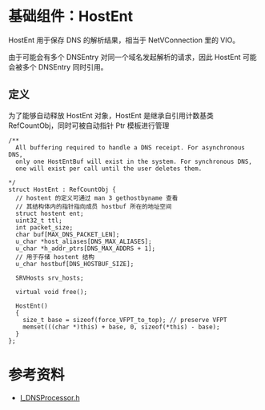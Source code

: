 # 基础组件：HostEnt

HostEnt 用于保存 DNS 的解析结果，相当于 NetVConnection 里的 VIO。

由于可能会有多个 DNSEntry 对同一个域名发起解析的请求，因此 HostEnt 可能会被多个 DNSEntry 同时引用。

## 定义

为了能够自动释放 HostEnt 对象，HostEnt 是继承自引用计数基类 RefCountObj，同时可被自动指针 Ptr 模板进行管理

```
/**
  All buffering required to handle a DNS receipt. For asynchronous DNS,
  only one HostEntBuf will exist in the system. For synchronous DNS,
  one will exist per call until the user deletes them.

*/
struct HostEnt : RefCountObj {
  // hostent 的定义可通过 man 3 gethostbyname 查看
  // 其结构体内的指针指向成员 hostbuf 所在的地址空间
  struct hostent ent;
  uint32_t ttl;
  int packet_size;
  char buf[MAX_DNS_PACKET_LEN];
  u_char *host_aliases[DNS_MAX_ALIASES];
  u_char *h_addr_ptrs[DNS_MAX_ADDRS + 1];
  // 用于存储 hostent 结构
  u_char hostbuf[DNS_HOSTBUF_SIZE];

  SRVHosts srv_hosts;

  virtual void free();

  HostEnt()
  {
    size_t base = sizeof(force_VFPT_to_top); // preserve VFPT
    memset(((char *)this) + base, 0, sizeof(*this) - base);
  }
};
```



# 参考资料

- [I_DNSProcessor.h](http://github.com/apache/trafficserver/tree/6.0.x/iocore/dns/I_DNSProcessor.h)
